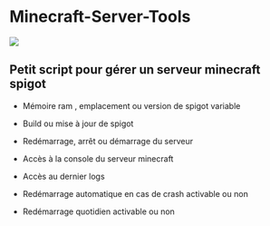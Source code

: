 # Minecraft-Server-Tools
![](https://libertycraft.fr/wp-content/uploads/2018/10/Capture-d’écran-du-2018-10-09-23-20-37.png)
## Petit script pour gérer un serveur minecraft spigot

*  Mémoire ram , emplacement ou version de spigot variable

*  Build ou mise à jour de spigot

*  Redémarrage, arrêt ou démarrage du serveur
 
*  Accès à la console du serveur minecraft
 
*  Accès au dernier logs
 
*  Redémarrage automatique en cas de crash activable ou non

*  Redémarrage quotidien activable ou non
